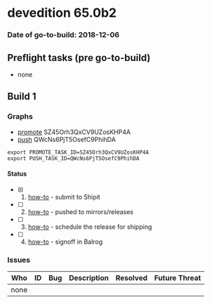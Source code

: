 # devedition 65.0b2

### Date of go-to-build: 2018-12-06

## Preflight tasks (pre go-to-build)
- none

## Build 1  

### Graphs
* [promote](https://tools.taskcluster.net/push-inspector/#/SZ45Orh3QxCV9UZosKHP4A) SZ45Orh3QxCV9UZosKHP4A
* [push](https://tools.taskcluster.net/push-inspector/#/QWcNs6PjT5OsefC9PhihDA) QWcNs6PjT5OsefC9PhihDA
```
export PROMOTE_TASK_ID=SZ45Orh3QxCV9UZosKHP4A
export PUSH_TASK_ID=QWcNs6PjT5OsefC9PhihDA
```


#### Status
- [x] 1.  [how-to](https://wiki.mozilla.org/Release:Release_Automation_on_Mercurial:Starting_a_Release#Submit_to_Ship_It)  - submit to Shipit
- [ ] 2.  [how-to](https://github.com/mozilla-releng/releasewarrior-2.0/blob/master/docs/release-promotion/desktop/howto.md#push-artifacts-to-releases-directory)  - pushed to mirrors/releases
- [ ] 3.  [how-to](https://github.com/mozilla-releng/releasewarrior-2.0/blob/master/docs/release-promotion/desktop/howto.md#ship-the-release)  - schedule the release for shipping
- [ ] 4.  [how-to](https://github.com/mozilla-releng/releasewarrior-2.0/blob/master/docs/release-promotion/desktop/howto.md#obtain-sign-offs-for-changes)  - signoff in Balrog

### Issues
| Who                 | ID               | Bug                                                                 | Description                | Resolved                | Future Threat                |
| ------------------- | ---------------- | ------------------------------------------------------------------- | -------------------------- | ----------------------- | ---------------------------- |
| none | | | | | |


